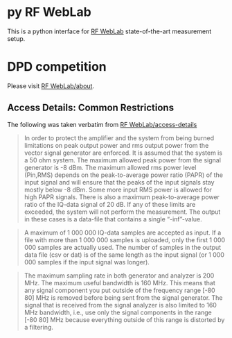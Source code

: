 # py RF WebLab

This is a python interface for [RF WebLab](http://dpdcompetition.com/rfweblab/)
state-of-the-art measurement setup.


# DPD competition

Please visit [RF WebLab/about](http://dpdcompetition.com/rfweblab/about/).


## Access Details: Common Restrictions

The following was taken verbatim from [RF WebLab/access-details](http://dpdcompetition.com/rfweblab/access-details/)

> In order to protect the amplifier and the system from being burned limitations on peak output power and rms output power from the vector signal generator are enforced. It is assumed that the system is a 50 ohm system. The maximum allowed peak power from the signal generator is -8 dBm. The maximum allowed rms power level (Pin,RMS) depends on the peak-to-average power ratio (PAPR) of the input signal and will ensure that the peaks of the input signals stay mostly below -8 dBm. Some more input RMS power is allowed for high PAPR signals. There is also a maximum peak-to-average power ratio of the IQ-data signal of 20 dB. If any of these limits are exceeded, the system will not perform the measurement. The output in these cases is a data-file that contains a single “-inf”-value.

> A maximum of 1 000 000 IQ-data samples are accepted as input. If a file with more than 1 000 000 samples is uploaded, only the first 1 000 000 samples are actually used. The number of samples in the output data file (csv or dat) is of the same length as the input signal (or 1 000 000 samples if the input signal was longer).

> The maximum sampling rate in both generator and analyzer is 200 MHz. The maximum useful bandwidth is 160 MHz. This means that any signal component you put outside of the frequency range [-80 80] MHz is removed before being sent from the signal generator. The signal that is received from the signal analyzer is also limited to 160 MHz bandwidth, i.e., use only the signal components in the range [-80 80] MHz because everything outside of this range is distorted by a filtering.
